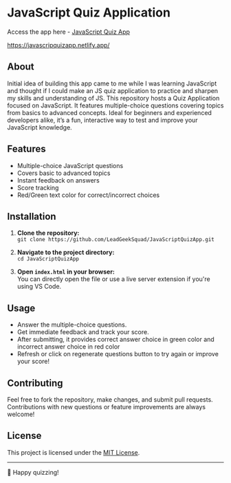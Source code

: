# JavaScript Quiz Application

Access the app here - [JavaScript Quiz App](https://javascripquizapp.netlify.app/)

https://javascripquizapp.netlify.app/

## About

Initial idea of building this app came to me while I was learning JavaScript and thought if I could make an JS quiz application to practice and sharpen my skills and understanding of JS.
This repository hosts a Quiz Application focused on JavaScript.
It features multiple-choice questions covering topics from basics to advanced concepts. Ideal for beginners and experienced developers alike, it’s a fun, interactive way to test and improve your JavaScript knowledge.

## Features

- Multiple-choice JavaScript questions
- Covers basic to advanced topics
- Instant feedback on answers
- Score tracking
- Red/Green text color for correct/incorrect choices

## Installation

1. **Clone the repository:**  
   `git clone https://github.com/LeadGeekSquad/JavaScriptQuizApp.git`

2. **Navigate to the project directory:**  
   `cd JavaScriptQuizApp`

3. **Open `index.html` in your browser:**  
   You can directly open the file or use a live server extension if you're using VS Code.

## Usage

- Answer the multiple-choice questions.
- Get immediate feedback and track your score.
- After submitting, it provides correct answer choice in green color and incorrect answer choice in red color
- Refresh or click on regenerate questions button to try again or improve your score!

## Contributing

Feel free to fork the repository, make changes, and submit pull requests. Contributions with new questions or feature improvements are always welcome!

## License

This project is licensed under the [MIT License](LICENSE).

---

🌟 Happy quizzing!
